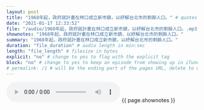 ```yaml
---
layout: post
title: "1968年起，政府就計畫在林口成立新市鎮，以紓解台北市的剩餘人口。" # quotes allow forbidden characters like the colon
date: "2021-01-17 12:33:52"
file: "/audio/1968年起，政府就計畫在林口成立新市鎮，以紓解台北市的剩餘人口。.mp3"
shownotes: "1968年起，政府就計畫在林口成立新市鎮，以紓解台北市的剩餘人口。"
summary: "1968年起，政府就計畫在林口成立新市鎮，以紓解台北市的剩餘人口。"
duration: "file_duration" # audio length in min:sec
length: "file_length" # filesize in bytes
explicit: "no" # change to yes to flag with the explicit tag
block: "no" # change to yes to keep an episode from showing up in iTunes
# permalink: /1 # will be the ending part of the pages URL, delete to default to the title
---
```


<audio controls>
<source src="{{site.url}}{{site.baseurl}}{{ page.file }}" type="audio/x-mp3">
Your browser does not support the audio element.
</audio>
{{ page.shownotes }}
